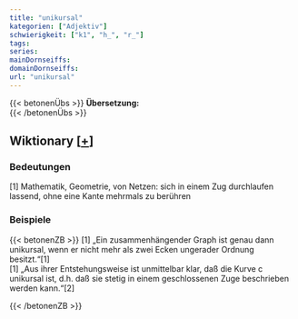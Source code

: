 ```yaml
---
title: "unikursal"
kategorien: ["Adjektiv"]
schwierigkeit: ["k1", "h_", "r_"]
tags:
series:
mainDornseiffs:
domainDornseiffs:
url: "unikursal"
---
```


{{< betonenÜbs >}}
**Übersetzung:**  
{{< /betonenÜbs >}}

## Wiktionary [[+](https://de.wiktionary.org/wiki/unikursal)]

### Bedeutungen
[1] Mathematik, Geometrie, von Netzen: sich in einem Zug durchlaufen lassend, ohne eine Kante mehrmals zu berühren  

### Beispiele
{{< betonenZB >}}
[1] „Ein zusammenhängender Graph ist genau dann unikursal, wenn er nicht mehr als zwei Ecken ungerader Ordnung besitzt.“[1]  
[1] „Aus ihrer Entstehungsweise ist unmittelbar klar, daß die Kurve c unikursal ist, d.h. daß sie stetig in einem geschlossenen Zuge beschrieben werden kann.“[2]  

{{< /betonenZB >}}

